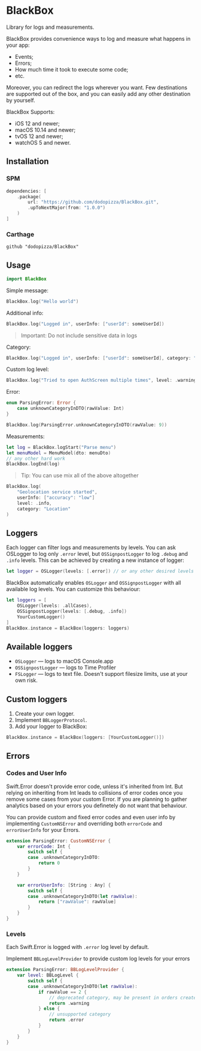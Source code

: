 # BlackBox

Library for logs and measurements.

BlackBox provides convenience ways to log and measure what happens in your app: 
- Events;
- Errors;
- How much time it took to execute some code;
- etc.

Moreover, you can redirect the logs wherever you want. Few destinations are supported out of the box, and you can easily add any other destination by yourself.

BlackBox Supports:
- iOS 12 and newer;
- macOS 10.14 and newer;
- tvOS 12 and newer;
- watchOS 5 and newer.

## Installation
### SPM
```swift
dependencies: [
    .package(
        url: "https://github.com/dodopizza/BlackBox.git", 
        .upToNextMajor(from: "1.0.0")
    )
]
```
### Carthage
```ogdl
github "dodopizza/BlackBox"
```

## Usage
```swift
import BlackBox
```

Simple message:
```swift
BlackBox.log("Hello world")
```

Additional info:
```swift
BlackBox.log("Logged in", userInfo: ["userId": someUserId])
```
> Important: Do not include sensitive data in logs

Category:
```swift
BlackBox.log("Logged in", userInfo: ["userId": someUserId], category: "App lifecycle") // keep in mind to not include sensitive info in logs
```

Custom log level:
```swift
BlackBox.log("Tried to open AuthScreen multiple times", level: .warning)
```

Error:
```swift
enum ParsingError: Error {
    case unknownCategoryInDTO(rawValue: Int)
}

BlackBox.log(ParsingError.unknownCategoryInDTO(rawValue: 9))
```

Measurements:
```swift
let log = BlackBox.logStart("Parse menu")
let menuModel = MenuModel(dto: menuDto)
// any other hard work
BlackBox.logEnd(log)
```

> Tip: You can use mix all of the above altogether
```swift
BlackBox.log(
    "Geolocation service started",
    userInfo: ["accuracy": "low"]
    level: .info,
    category: "Location"
)
```


## Loggers

Each logger can filter logs and measurements by levels. You can ask OSLogger to log only `.error` level, but `OSSignpostLogger` to log `.debug` and `.info` levels.
This can be achieved by creating a new instance of logger:
```swift
let logger = OSLogger(levels: [.error]) // or any other desired levels
```

BlackBox automatically enables `OSLogger` and `OSSignpostLogger` with all available log levels.
You can customize this behaviour:
```swift
let loggers = [
    OSLogger(levels: .allCases),
    OSSignpostLogger(levels: [.debug, .info])
    YourCustomLogger()
]
BlackBox.instance = BlackBox(loggers: loggers)
```

## Available loggers
- ``OSLogger`` — logs to macOS Console.app
- ``OSSignpostLogger`` — logs to Time Profiler
- ``FSLogger`` — logs to text file. Doesn't support filesize limits, use at your own risk.


## Custom loggers
1. Create your own logger.
2. Implement ``BBLoggerProtocol``.
3. Add your logger to BlackBox:
```swift
BlackBox.instance = BlackBox(loggers: [YourCustomLogger()])
```

## Errors
### Codes and User Info
Swift.Error doesn't provide error code, unless it's inherited from Int. But relying on inheriting from Int leads to collisions of error codes once you remove some cases from your custom Error.
If you are planning to gather analytics based on your errors you definetely do not want that behaviour.


You can provide custom and fixed error codes and even user info by implementing `CustomNSError` and overriding both `errorCode` and `errorUserInfo` for your Errors.
```swift
extension ParsingError: CustomNSError {
    var errorCode: Int {
        switch self {
        case .unknownCategoryInDTO:
            return 0
        }
    }

    var errorUserInfo: [String : Any] {
        switch self {
        case .unknownCategoryInDTO(let rawValue):
            return ["rawValue": rawValue]
        }
    }
}
```

### Levels
Each Swift.Error is logged with `.error` log level by default.

Implement `BBLogLevelProvider` to provide custom log levels for your errors
```swift
extension ParsingError: BBLogLevelProvider {
    var level: BBLogLevel {
        switch self {
        case .unknownCategoryInDTO(let rawValue):
            if rawValue == 2 { 
                // deprecated category, may be present in orders created before 2019
                return .warning
            } else {
                // unsupported category
                return .error
            }
        }
    }
}
```
